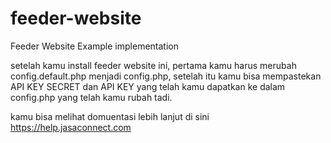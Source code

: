# feeder-website
Feeder Website Example implementation

setelah kamu install feeder website ini,
pertama kamu harus merubah config.default.php menjadi config.php,
setelah itu kamu bisa mempastekan API KEY SECRET dan API KEY yang telah kamu dapatkan ke dalam config.php yang telah kamu rubah tadi.

kamu bisa melihat domuentasi lebih lanjut di sini https://help.jasaconnect.com